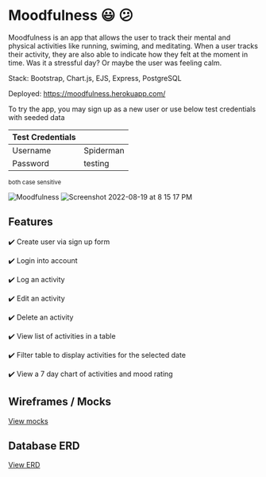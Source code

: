 # Moodfulness :smiley: :confused:

Moodfulness is an app that allows the user to track their mental and physical activities like running, swiming, and meditating. When a user tracks their activity, they are also able to indicate how they felt at the moment in time. Was it a stressful day? Or maybe the user was feeling calm.

Stack: Bootstrap, Chart.js, EJS, Express, PostgreSQL

Deployed: https://moodfulness.herokuapp.com/

To try the app, you may sign up as a new user or use below test credentials with seeded data

| Test Credentials |  |
| ------------- | ------------- |
| Username | Spiderman |
| Password | testing |

<sub>both case sensitive</sub>

![Moodfulness](https://user-images.githubusercontent.com/86565793/185615501-90972333-993f-4680-a4d6-3d2ee80deef0.png)
![Screenshot 2022-08-19 at 8 15 17 PM](https://user-images.githubusercontent.com/86565793/185616375-df3af6ee-1fe6-41eb-9ace-7b7eeb8b7070.png)

## Features

:heavy_check_mark: Create user via sign up form

:heavy_check_mark: Login into account

:heavy_check_mark: Log an activity

:heavy_check_mark: Edit an activity

:heavy_check_mark: Delete an activity

:heavy_check_mark: View list of activities in a table

:heavy_check_mark: Filter table to display activities for the selected date

:heavy_check_mark: View a 7 day chart of activities and mood rating

## Wireframes / Mocks

[View mocks](https://drive.google.com/file/d/1LPsdF-UT-8aMQtY8OZG4_JoxAMdcesGs/view?usp=sharing)

## Database ERD

[View ERD](https://drive.google.com/file/d/1cTnziqYRYkNARFd1KVk-AHq9P61VMM5e/view?usp=sharing)
